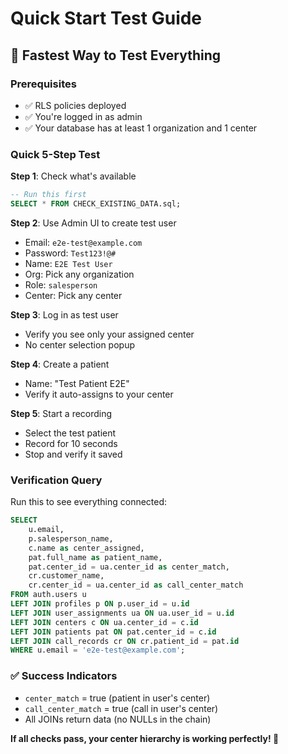 # Quick Start Test Guide

## 🚀 Fastest Way to Test Everything

### Prerequisites
- ✅ RLS policies deployed
- ✅ You're logged in as admin
- ✅ Your database has at least 1 organization and 1 center

### Quick 5-Step Test

**Step 1**: Check what's available
```sql
-- Run this first
SELECT * FROM CHECK_EXISTING_DATA.sql;
```

**Step 2**: Use Admin UI to create test user
- Email: `e2e-test@example.com`
- Password: `Test123!@#`
- Name: `E2E Test User`
- Org: Pick any organization
- Role: `salesperson`
- Center: Pick any center

**Step 3**: Log in as test user
- Verify you see only your assigned center
- No center selection popup

**Step 4**: Create a patient
- Name: "Test Patient E2E"
- Verify it auto-assigns to your center

**Step 5**: Start a recording
- Select the test patient
- Record for 10 seconds
- Stop and verify it saved

### Verification Query

Run this to see everything connected:
```sql
SELECT 
    u.email,
    p.salesperson_name,
    c.name as center_assigned,
    pat.full_name as patient_name,
    pat.center_id = ua.center_id as center_match,
    cr.customer_name,
    cr.center_id = ua.center_id as call_center_match
FROM auth.users u
LEFT JOIN profiles p ON p.user_id = u.id
LEFT JOIN user_assignments ua ON ua.user_id = u.id
LEFT JOIN centers c ON ua.center_id = c.id
LEFT JOIN patients pat ON pat.center_id = c.id
LEFT JOIN call_records cr ON cr.patient_id = pat.id
WHERE u.email = 'e2e-test@example.com';
```

### ✅ Success Indicators

- `center_match` = true (patient in user's center)
- `call_center_match` = true (call in user's center)
- All JOINs return data (no NULLs in the chain)

**If all checks pass, your center hierarchy is working perfectly! 🎉**

